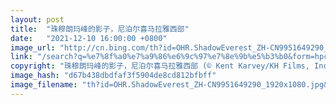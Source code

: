 ```yaml
---
layout: post
title:  "珠穆朗玛峰的影子，尼泊尔喜马拉雅西部"
date:   "2021-12-10 16:00:00 +0800"
image_url: "http://cn.bing.com/th?id=OHR.ShadowEverest_ZH-CN9951649290_1920x1080.jpg&rf=LaDigue_1920x1080.jpg&pid=hp"
link: "/search?q=%e7%8f%a0%e7%a9%86%e6%9c%97%e7%8e%9b%e5%b3%b0&form=hpcapt&mkt=zh-cn"
copyright: "珠穆朗玛峰的影子，尼泊尔喜马拉雅西部 (© Kent Karvey/KH Films, Inc./Tandem Stills + Motion)"
image_hash: "d67b438dbdfaf3f5904de8cd812bfbff"
image_filename: "th?id=OHR.ShadowEverest_ZH-CN9951649290_1920x1080.jpg&rf=LaDigue_1920x1080.jpg&pid=hp"
---
```

